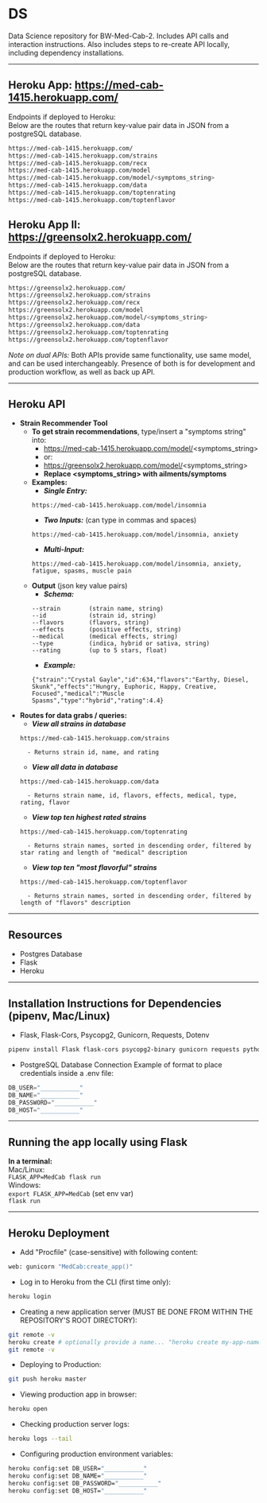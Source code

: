 # DS
Data Science repository for BW-Med-Cab-2. Includes API calls and interaction instructions. Also includes steps to re-create API locally, including dependency installations.

---

## Heroku App: https://med-cab-1415.herokuapp.com/

Endpoints if deployed to Heroku:  
Below are the routes that return key-value pair data in JSON from a postgreSQL database. 
```sh
https://med-cab-1415.herokuapp.com/
https://med-cab-1415.herokuapp.com/strains
https://med-cab-1415.herokuapp.com/recx
https://med-cab-1415.herokuapp.com/model
https://med-cab-1415.herokuapp.com/model/<symptoms_string>
https://med-cab-1415.herokuapp.com/data
https://med-cab-1415.herokuapp.com/toptenrating
https://med-cab-1415.herokuapp.com/toptenflavor
```

## Heroku App II: https://greensolx2.herokuapp.com/

Endpoints if deployed to Heroku:  
Below are the routes that return key-value pair data in JSON from a postgreSQL database. 
```sh
https://greensolx2.herokuapp.com/
https://greensolx2.herokuapp.com/strains
https://greensolx2.herokuapp.com/recx
https://greensolx2.herokuapp.com/model
https://greensolx2.herokuapp.com/model/<symptoms_string>
https://greensolx2.herokuapp.com/data
https://greensolx2.herokuapp.com/toptenrating
https://greensolx2.herokuapp.com/toptenflavor
```

*Note on dual APIs:* Both APIs provide same functionality, use same model, and can be used interchangeably. Presence of both is for development and production workflow, as well as back up API.

---

## Heroku API
- **Strain Recommender Tool**
    - **To get strain recommendations**, type/insert a "symptoms string" into:
        - https://med-cab-1415.herokuapp.com/model/<symptoms_string> 
        - or: 
        - https://greensolx2.herokuapp.com/model/<symptoms_string>
        - **Replace <symptoms_string> with ailments/symptoms**
    - **Examples:**
        - ***Single Entry:***
        ```
        https://med-cab-1415.herokuapp.com/model/insomnia
        ```
        - ***Two Inputs:*** (can type in commas and spaces)
        ```
        https://med-cab-1415.herokuapp.com/model/insomnia, anxiety
        ```
        - ***Multi-Input:***
        ```
        https://med-cab-1415.herokuapp.com/model/insomnia, anxiety, fatigue, spasms, muscle pain
        ```
    - **Output** (json key value pairs)
        - ***Schema:*** 
        ```
        --strain        (strain name, string)
        --id            (strain id, string)
        --flavors       (flavors, string)
        --effects       (positive effects, string)
        --medical       (medical effects, string)
        --type          (indica, hybrid or sativa, string)
        --rating        (up to 5 stars, float)
        ```
        - ***Example:***
        ```
        {"strain":"Crystal Gayle","id":634,"flavors":"Earthy, Diesel, Skunk","effects":"Hungry, Euphoric, Happy, Creative, Focused","medical":"Muscle Spasms","type":"hybrid","rating":4.4}
        ```
- **Routes for data grabs / queries:**
    - ***View all strains in database***
    ```
    https://med-cab-1415.herokuapp.com/strains
    ```
        - Returns strain id, name, and rating
    - ***View all data in database***
    ```
    https://med-cab-1415.herokuapp.com/data
    ```
        - Returns strain name, id, flavors, effects, medical, type, rating, flavor
    - ***View top ten highest rated strains***
    ```
    https://med-cab-1415.herokuapp.com/toptenrating
    ```
        - Returns strain names, sorted in descending order, filtered by star rating and length of "medical" description
    - ***View top ten "most flavorful" strains***
    ```
    https://med-cab-1415.herokuapp.com/toptenflavor
    ```
        - Returns strain names, sorted in descending order, filtered by length of "flavors" description
---

## Resources
- Postgres Database
- Flask
- Heroku  

---

## Installation Instructions for Dependencies (pipenv, Mac/Linux)

- Flask, Flask-Cors, Psycopg2, Gunicorn, Requests, Dotenv
```sh
pipenv install Flask flask-cors psycopg2-binary gunicorn requests python-dotenv
```
- PostgreSQL Database Connection
Example of format to place credentials inside a .env file:
```py
DB_USER="___________"
DB_NAME="___________"
DB_PASSWORD="___________"
DB_HOST="___________"
```

---

## Running the app locally using Flask  
**In a terminal:**  
Mac/Linux:  
`FLASK_APP=MedCab flask run`  
Windows:  
`export FLASK_APP=MedCab` (set env var)  
`flask run`

---

## Heroku Deployment
- Add "Procfile" (case-sensitive) with following content:
```sh
web: gunicorn "MedCab:create_app()"
```
- Log in to Heroku from the CLI (first time only):
```sh
heroku login
```
- Creating a new application server (MUST BE DONE FROM WITHIN THE REPOSITORY'S ROOT DIRECTORY):
```sh
git remote -v
heroku create # optionally provide a name... "heroku create my-app-name"
git remote -v
```
- Deploying to Production:
```sh
git push heroku master
```
- Viewing production app in browser:
```sh
heroku open
```
- Checking production server logs:
```sh
heroku logs --tail
```
- Configuring production environment variables:
```sh
heroku config:set DB_USER="___________"
heroku config:set DB_NAME="___________"
heroku config:set DB_PASSWORD="___________"
heroku config:set DB_HOST="___________"
```